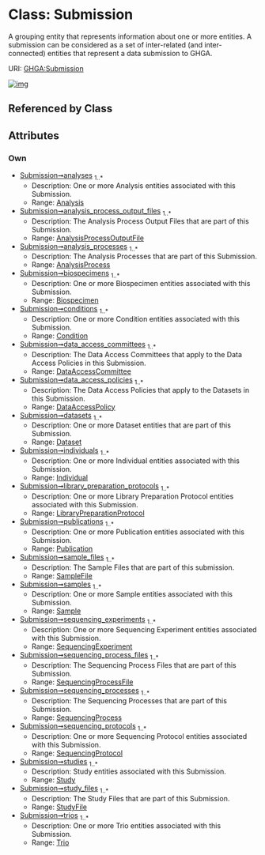 
# Class: Submission


A grouping entity that represents information about one or more entities. A submission can be considered as a set of inter-related (and inter-connected) entities that represent a data submission to GHGA.

URI: [GHGA:Submission](https://w3id.org/GHGA/Submission)


[![img](https://yuml.me/diagram/nofunky;dir:TB/class/[Trio],[Trio]<trios%201..*-++[Submission],[StudyFile]<study_files%201..*-++[Submission],[Study]<studies%201..*-++[Submission],[SequencingProtocol]<sequencing_protocols%201..*-++[Submission],[SequencingProcess]<sequencing_processes%201..*-++[Submission],[SequencingProcessFile]<sequencing_process_files%201..*-++[Submission],[SequencingExperiment]<sequencing_experiments%201..*-++[Submission],[Sample]<samples%201..*-++[Submission],[SampleFile]<sample_files%201..*-++[Submission],[Publication]<publications%201..*-++[Submission],[LibraryPreparationProtocol]<library_preparation_protocols%201..*-++[Submission],[Individual]<individuals%201..*-++[Submission],[Dataset]<datasets%201..*-++[Submission],[DataAccessPolicy]<data_access_policies%201..*-++[Submission],[DataAccessCommittee]<data_access_committees%201..*-++[Submission],[Condition]<conditions%201..*-++[Submission],[Biospecimen]<biospecimens%201..*-++[Submission],[AnalysisProcess]<analysis_processes%201..*-++[Submission],[AnalysisProcessOutputFile]<analysis_process_output_files%201..*-++[Submission],[Analysis]<analyses%201..*-++[Submission],[StudyFile],[Study],[SequencingProtocol],[SequencingProcessFile],[SequencingProcess],[SequencingExperiment],[SampleFile],[Sample],[Publication],[LibraryPreparationProtocol],[Individual],[Dataset],[DataAccessPolicy],[DataAccessCommittee],[Condition],[Biospecimen],[AnalysisProcessOutputFile],[AnalysisProcess],[Analysis])](https://yuml.me/diagram/nofunky;dir:TB/class/[Trio],[Trio]<trios%201..*-++[Submission],[StudyFile]<study_files%201..*-++[Submission],[Study]<studies%201..*-++[Submission],[SequencingProtocol]<sequencing_protocols%201..*-++[Submission],[SequencingProcess]<sequencing_processes%201..*-++[Submission],[SequencingProcessFile]<sequencing_process_files%201..*-++[Submission],[SequencingExperiment]<sequencing_experiments%201..*-++[Submission],[Sample]<samples%201..*-++[Submission],[SampleFile]<sample_files%201..*-++[Submission],[Publication]<publications%201..*-++[Submission],[LibraryPreparationProtocol]<library_preparation_protocols%201..*-++[Submission],[Individual]<individuals%201..*-++[Submission],[Dataset]<datasets%201..*-++[Submission],[DataAccessPolicy]<data_access_policies%201..*-++[Submission],[DataAccessCommittee]<data_access_committees%201..*-++[Submission],[Condition]<conditions%201..*-++[Submission],[Biospecimen]<biospecimens%201..*-++[Submission],[AnalysisProcess]<analysis_processes%201..*-++[Submission],[AnalysisProcessOutputFile]<analysis_process_output_files%201..*-++[Submission],[Analysis]<analyses%201..*-++[Submission],[StudyFile],[Study],[SequencingProtocol],[SequencingProcessFile],[SequencingProcess],[SequencingExperiment],[SampleFile],[Sample],[Publication],[LibraryPreparationProtocol],[Individual],[Dataset],[DataAccessPolicy],[DataAccessCommittee],[Condition],[Biospecimen],[AnalysisProcessOutputFile],[AnalysisProcess],[Analysis])

## Referenced by Class


## Attributes


### Own

 * [Submission➞analyses](Submission_analyses.md)  <sub>1..\*</sub>
     * Description: One or more Analysis entities associated with this Submission.
     * Range: [Analysis](Analysis.md)
 * [Submission➞analysis_process_output_files](Submission_analysis_process_output_files.md)  <sub>1..\*</sub>
     * Description: The Analysis Process Output Files that are part of this Submission.
     * Range: [AnalysisProcessOutputFile](AnalysisProcessOutputFile.md)
 * [Submission➞analysis_processes](Submission_analysis_processes.md)  <sub>1..\*</sub>
     * Description: The Analysis Processes that are part of this Submission.
     * Range: [AnalysisProcess](AnalysisProcess.md)
 * [Submission➞biospecimens](Submission_biospecimens.md)  <sub>1..\*</sub>
     * Description: One or more Biospecimen entities associated with this Submission.
     * Range: [Biospecimen](Biospecimen.md)
 * [Submission➞conditions](Submission_conditions.md)  <sub>1..\*</sub>
     * Description: One or more Condition entities associated with this Submission.
     * Range: [Condition](Condition.md)
 * [Submission➞data_access_committees](Submission_data_access_committees.md)  <sub>1..\*</sub>
     * Description: The Data Access Committees that apply to the Data Access Policies in this Submission.
     * Range: [DataAccessCommittee](DataAccessCommittee.md)
 * [Submission➞data_access_policies](Submission_data_access_policies.md)  <sub>1..\*</sub>
     * Description: The Data Access Policies that apply to the Datasets in this Submission.
     * Range: [DataAccessPolicy](DataAccessPolicy.md)
 * [Submission➞datasets](Submission_datasets.md)  <sub>1..\*</sub>
     * Description: One or more Dataset entities that are part of this Submission.
     * Range: [Dataset](Dataset.md)
 * [Submission➞individuals](Submission_individuals.md)  <sub>1..\*</sub>
     * Description: One or more Individual entities associated with this Submission.
     * Range: [Individual](Individual.md)
 * [Submission➞library_preparation_protocols](Submission_library_preparation_protocols.md)  <sub>1..\*</sub>
     * Description: One or more Library Preparation Protocol entities associated with this Submission.
     * Range: [LibraryPreparationProtocol](LibraryPreparationProtocol.md)
 * [Submission➞publications](Submission_publications.md)  <sub>1..\*</sub>
     * Description: One or more Publication entities associated with this Submission.
     * Range: [Publication](Publication.md)
 * [Submission➞sample_files](Submission_sample_files.md)  <sub>1..\*</sub>
     * Description: The Sample Files that are part of this submission.
     * Range: [SampleFile](SampleFile.md)
 * [Submission➞samples](Submission_samples.md)  <sub>1..\*</sub>
     * Description: One or more Sample entities associated with this Submission.
     * Range: [Sample](Sample.md)
 * [Submission➞sequencing_experiments](Submission_sequencing_experiments.md)  <sub>1..\*</sub>
     * Description: One or more Sequencing Experiment entities associated with this Submission.
     * Range: [SequencingExperiment](SequencingExperiment.md)
 * [Submission➞sequencing_process_files](Submission_sequencing_process_files.md)  <sub>1..\*</sub>
     * Description: The Sequencing Process Files that are part of this Submission.
     * Range: [SequencingProcessFile](SequencingProcessFile.md)
 * [Submission➞sequencing_processes](Submission_sequencing_processes.md)  <sub>1..\*</sub>
     * Description: The Sequencing Processes that are part of this Submission.
     * Range: [SequencingProcess](SequencingProcess.md)
 * [Submission➞sequencing_protocols](Submission_sequencing_protocols.md)  <sub>1..\*</sub>
     * Description: One or more Sequencing Protocol entities associated with this Submission.
     * Range: [SequencingProtocol](SequencingProtocol.md)
 * [Submission➞studies](Submission_studies.md)  <sub>1..\*</sub>
     * Description: Study entities associated with this Submission.
     * Range: [Study](Study.md)
 * [Submission➞study_files](Submission_study_files.md)  <sub>1..\*</sub>
     * Description: The Study Files that are part of this Submission.
     * Range: [StudyFile](StudyFile.md)
 * [Submission➞trios](Submission_trios.md)  <sub>1..\*</sub>
     * Description: One or more Trio entities associated with this Submission.
     * Range: [Trio](Trio.md)
